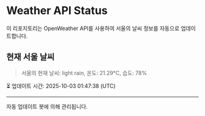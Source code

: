 
# Weather API Status

이 리포지토리는 OpenWeather API를 사용하여 서울의 날씨 정보를 자동으로 업데이트합니다.

## 현재 서울 날씨
> 서울의 현재 날씨: light rain, 온도: 21.29°C, 습도: 78%

⏳ 업데이트 시간: 2025-10-03 01:47:38 (UTC)

---
자동 업데이트 봇에 의해 관리됩니다.
